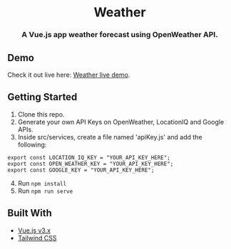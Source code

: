 <h1 align="center">Weather</h1>

<h3 align="center">A Vue.js app weather forecast using OpenWeather API.</h3>

## Demo

Check it out live here: [Weather live demo](https://weather-098.netlify.app/).

## Getting Started

1. Clone this repo.
2. Generate your own API Keys on OpenWeather, LocationIQ and Google APIs.
3. Inside src/services, create a file named 'apiKey.js' and add the following:

```
export const LOCATION_IQ_KEY = "YOUR_API_KEY_HERE";
export const OPEN_WEATHER_KEY = "YOUR_API_KEY_HERE";
export const GOOGLE_KEY = "YOUR_API_KEY_HERE";
```

4. Run `npm install`
5. Run `npm run serve`

## Built With

- [Vue.js v3.x](https://vuejs.org/)
- [Tailwind CSS](https://tailwindcss.com//)
